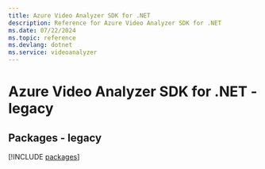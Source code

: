 ```yaml
---
title: Azure Video Analyzer SDK for .NET
description: Reference for Azure Video Analyzer SDK for .NET
ms.date: 07/22/2024
ms.topic: reference
ms.devlang: dotnet
ms.service: videoanalyzer
---
```

# Azure Video Analyzer SDK for .NET - legacy
## Packages - legacy
[!INCLUDE [packages](video-analyzer-index.md)]